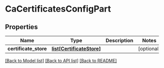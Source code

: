 # CaCertificatesConfigPart

## Properties
Name | Type | Description | Notes
------------ | ------------- | ------------- | -------------
**certificate_store** | [**list[CertificateStore]**](CertificateStore.md) |  | [optional] 

[[Back to Model list]](../README.md#documentation-for-models) [[Back to API list]](../README.md#documentation-for-api-endpoints) [[Back to README]](../README.md)


